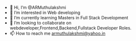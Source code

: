 - 👋 Hi, I’m @ARMuthulakshmi
- 👀 I’m interested in Web developing
- 🌱 I’m currently learning Masters in Full Stack Development
- 💞️ I’m looking to collaborate on webdeveloper,Frontend,Backend,Fullstack Developer Roles.
- 📫 How to reach me armuthulakshmi@yahoo.in

<!---
ARMuthulakshmi/ARMuthulakshmi is a ✨ special ✨ repository because its `README.md` (this file) appears on your GitHub profile.
You can click the Preview link to take a look at your changes.
--->
